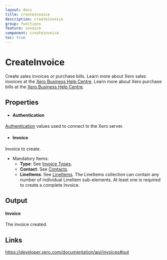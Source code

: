 ```yaml
---
layout: docs
title: createinvoice
description: createinvoice
group: functions
feature: invoice
component: createinvoice
toc: true
---
```

CreateInvoice
============

Create sales invoices or purchase bills. Learn more about Xero sales invoices at the [Xero Business Help Centre](https://help.xero.com/int/Invoices-Sales). Learn more about Xero purchase bills at the [Xero Business Help Centre](https://help.xero.com/int/Payments_Bills).


Properties
----------

- #### Authentication
[Authentication](../../../Common/Authentication/Index.md) values used to connect to the Xero server.
- #### Invoice
Invoice to create.
- Mandatory Items:
     - **Type**: See [Invoice Types](https://developer.xero.com/documentation/api/types#InvoiceTypes).
     - **Contact**: See [Contacts](https://developer.xero.com/documentation/api/contacts#).
     - **LineItems**: See [LineItems](https://developer.xero.com/documentation/api/invoices#LineItemsPOST). The LineItems collection can contain any number of individual LineItem sub-elements. At least one is required to create a complete Invoice.


Output
-----
#### Invoice
The invoice created.

Links
-----

https://developer.xero.com/documentation/api/invoices#put
